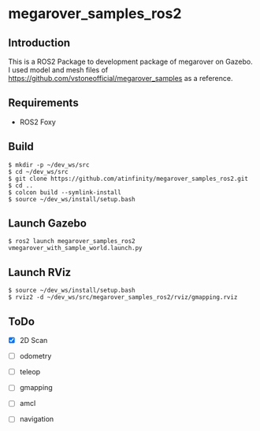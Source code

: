 # megarover_samples_ros2

## Introduction

This is a ROS2 Package to development package of megarover on Gazebo.  
I used model and mesh files of <https://github.com/vstoneofficial/megarover_samples> as a reference.

## Requirements

- ROS2 Foxy

## Build

```
$ mkdir -p ~/dev_ws/src
$ cd ~/dev_ws/src
$ git clone https://github.com/atinfinity/megarover_samples_ros2.git
$ cd ..
$ colcon build --symlink-install
$ source ~/dev_ws/install/setup.bash
```

## Launch Gazebo

```
$ ros2 launch megarover_samples_ros2 vmegarover_with_sample_world.launch.py
```

## Launch RViz

```
$ source ~/dev_ws/install/setup.bash
$ rviz2 -d ~/dev_ws/src/megarover_samples_ros2/rviz/gmapping.rviz
```

## ToDo

- [x] 2D Scan
- [ ] odometry
- [ ] teleop
- [ ] gmapping
- [ ] amcl
- [ ] navigation

